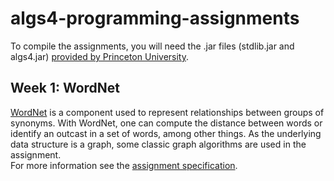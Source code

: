 algs4-programming-assignments
=============================

To compile the assignments, you will need the .jar files (stdlib.jar and algs4.jar) [provided by Princeton University](http://algs4.cs.princeton.edu/code/).

Week 1: WordNet
---------------

[WordNet](http://wordnet.princeton.edu/) is a component used to represent relationships between groups of synonyms. With WordNet, one can compute the distance between words or identify an outcast in a set of words, among other things. As the underlying data structure is a graph, some classic graph algorithms are used in the assignment.  
For more information see the [assignment specification](http://coursera.cs.princeton.edu/algs4/assignments/wordnet.html).
